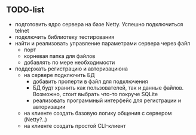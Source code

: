 TODO-list
-
* подготовить ядро сервера на базе Netty. Успешно подключиться telnet
* подключить библиотеку тестирования  
* найти и реализовать управление параметрами сервера через файл 
  * порт
  * корневая папка для файлов
  * добавлять по мере необходимости
* поддержать регистрацию и авторизациюна
  * на сервере подключить БД
    * добавить проперти в файл для подключения
    * БД будт хранить как пользователей, так и данные файлов. Возможно, стоит выбрать что-то покруче SQLite
    * реализовать программный интерфейс для регистрации и авторизации
  * на клиенте создать базовую логику общения с сервером (Netty?..)
  * на клиенте создать простой CLI-клиент